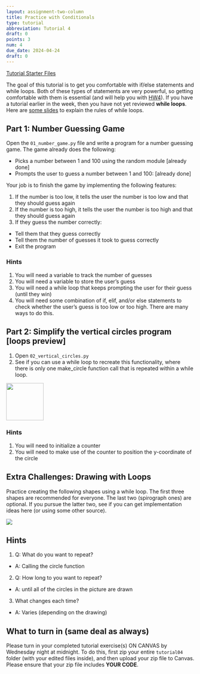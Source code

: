 ```yaml
---
layout: assignment-two-column
title: Practice with Conditionals
type: tutorial
abbreviation: Tutorial 4
draft: 0
points: 3
num: 4
due_date: 2024-04-24
draft: 0
---
```


<a class="nu-button" href="../course-files/tutorials/tutorial04.zip" target="_blank">
    Tutorial Starter Files <i class="fas fa-download"></i>
</a> 

The goal of this tutorial is to get you comfortable with if/else statements and while loops. Both of these types of statements are very powerful, so getting comfortable with them is essential (and will help you with [HW4](../assignments/hw4)). If you have a tutorial earlier in the week, then you have not yet reviewed **while loops**. Here are <a href="https://docs.google.com/presentation/d/1BUOFXuJSwFgolQP_lTR_cDl9LHy3t5AjdfRsiQDF8Cw/edit?usp=sharing" target="_blank">some slides</a> to explain the rules of while loops.

## Part 1: Number Guessing Game
Open the `01_number_game.py` file and write a program for a number guessing game. The game already does the following:

* Picks a number between 1 and 100 using the random module [already done]
* Prompts the user to guess a number between 1 and 100: [already done]

Your job is to finish the game by implementing the following features:
1. If the number is too low, it tells the user the number is too low and that they should guess again
2. If the number is too high, it tells the user the number is too high and that they should guess again
3. If they guess the number correctly:
  * Tell them that they guess correctly
  * Tell them the number of guesses it took to guess correctly
  * Exit the program

### Hints
1. You will need a variable to track the number of guesses
1. You will need a variable to store the user’s guess
1. You will need a while loop that keeps prompting the user for their guess (until they win)
1. You will need some combination of if, elif, and/or else statements to check whether the user’s guess is too low or too high. There are many ways to do this.


## Part 2: Simplify the vertical circles program [loops preview]
1. Open `02_vertical_circles.py` 
2. See if you can use a while loop to recreate this functionality, where there is only one make_circle function call that is repeated within a while loop.

<img class="frame" style="width: 100px;" src="../assets/images/tutorial03/vertical_circles.png" />

### Hints
1. You will need to initialize a counter
2. You will need to make use of the counter to position the y-coordinate of the circle


## Extra Challenges: Drawing with Loops
Practice creating the following shapes using a while loop. The first three shapes are recommended for everyone. The last two (spirograph ones) are optional. If you pursue the latter two, see if you can get implementation ideas here (or using some other source).

<img class="med-lg center frame" src="../assets/images/tutorial03/shapes.png" />

## Hints
1. Q: What do you want to repeat?
  * A: Calling the circle function
2. Q: How long to you want to repeat?
  * A: until all of the circles in the picture are drawn
3. What changes each time?
  * A: Varies (depending on the drawing)


## What to turn in (same deal as always)
Please turn in your completed tutorial exercise(s) ON CANVAS by Wednesday night at midnight. To do this, first zip your entire `tutorial04` folder (with your edited files inside), and then upload your zip file to Canvas. Please ensure that your zip file includes **YOUR CODE**.  
